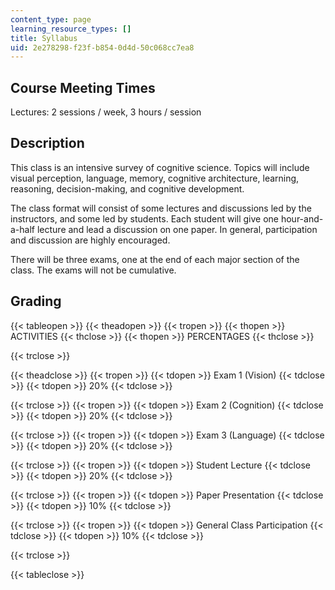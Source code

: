 ```yaml
---
content_type: page
learning_resource_types: []
title: Syllabus
uid: 2e278298-f23f-b854-0d4d-50c068cc7ea8
---
```


Course Meeting Times
--------------------

Lectures: 2 sessions / week, 3 hours / session

Description
-----------

This class is an intensive survey of cognitive science. Topics will include visual perception, language, memory, cognitive architecture, learning, reasoning, decision-making, and cognitive development.

The class format will consist of some lectures and discussions led by the instructors, and some led by students. Each student will give one hour-and-a-half lecture and lead a discussion on one paper. In general, participation and discussion are highly encouraged.

There will be three exams, one at the end of each major section of the class. The exams will not be cumulative.

Grading
-------

{{< tableopen >}}
{{< theadopen >}}
{{< tropen >}}
{{< thopen >}}
ACTIVITIES
{{< thclose >}}
{{< thopen >}}
PERCENTAGES
{{< thclose >}}

{{< trclose >}}

{{< theadclose >}}
{{< tropen >}}
{{< tdopen >}}
Exam 1 (Vision)
{{< tdclose >}}
{{< tdopen >}}
20%
{{< tdclose >}}

{{< trclose >}}
{{< tropen >}}
{{< tdopen >}}
Exam 2 (Cognition)
{{< tdclose >}}
{{< tdopen >}}
20%
{{< tdclose >}}

{{< trclose >}}
{{< tropen >}}
{{< tdopen >}}
Exam 3 (Language)
{{< tdclose >}}
{{< tdopen >}}
20%
{{< tdclose >}}

{{< trclose >}}
{{< tropen >}}
{{< tdopen >}}
Student Lecture
{{< tdclose >}}
{{< tdopen >}}
20%
{{< tdclose >}}

{{< trclose >}}
{{< tropen >}}
{{< tdopen >}}
Paper Presentation
{{< tdclose >}}
{{< tdopen >}}
10%
{{< tdclose >}}

{{< trclose >}}
{{< tropen >}}
{{< tdopen >}}
General Class Participation
{{< tdclose >}}
{{< tdopen >}}
10%
{{< tdclose >}}

{{< trclose >}}

{{< tableclose >}}